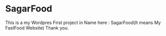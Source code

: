 # SagarFood
This is a my Wordpres First project in Name here : SagarFood(It means My FastFood Website) Thank you.
